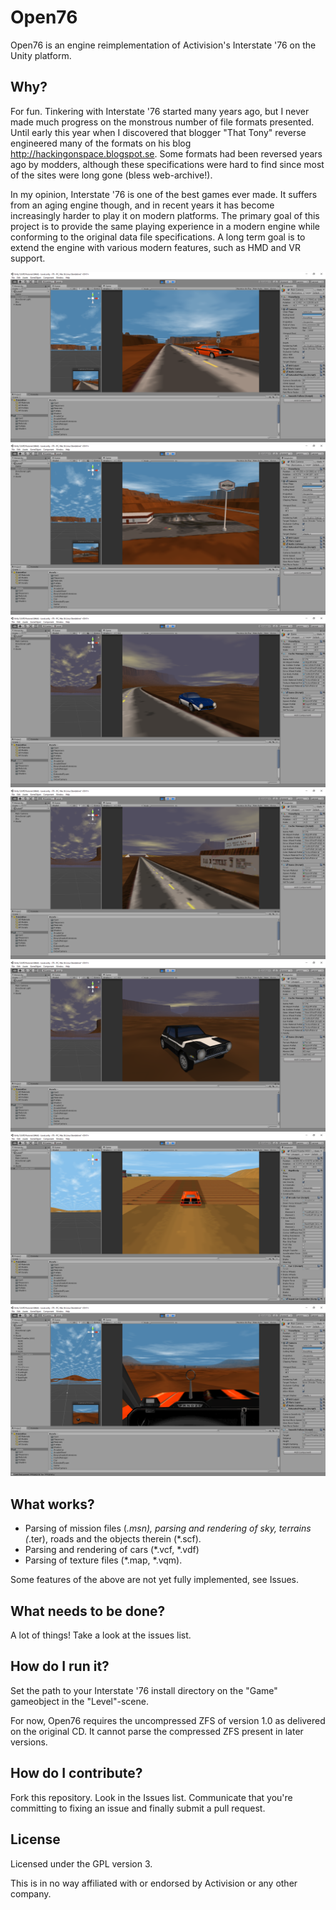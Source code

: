 # Open76

Open76 is an engine reimplementation of Activision's Interstate '76 on the Unity platform.

## Why?
For fun. Tinkering with Interstate '76 started many years ago, but I never made much progress on the monstrous number of file formats presented. Until early this year when I discovered that blogger "That Tony" reverse engineered many of the formats on his blog http://hackingonspace.blogspot.se. Some formats had been reversed years ago by modders, although these specifications were hard to find since most of the sites were long gone (bless web-archive!).

In my opinion, Interstate '76 is one of the best games ever made. It suffers from an aging engine though, and in recent years it has become increasingly harder to play it on modern platforms.
The primary goal of this project is to provide the same playing experience in a modern engine while conforming to the original data file specifications.
A long term goal is to extend the engine with various modern features, such as HMD and VR support.

![Screenshot 1](Screenshots/sc1.png)
![Screenshot 2](Screenshots/sc2.png)
![Screenshot 3](Screenshots/sc3.png)
![Screenshot 4](Screenshots/sc4.png)
![Screenshot 5](Screenshots/sc5.png)
![Screenshot 6](Screenshots/sc6.png)
![Screenshot 7](Screenshots/sc7.png)

## What works?
* Parsing of mission files (*.msn), parsing and rendering of sky, terrains (*.ter), roads and the objects therein (*.scf).
* Parsing and rendering of cars (*.vcf, *.vdf)
* Parsing of texture files (*.map, *.vqm).

Some features of the above are not yet fully implemented, see Issues.

## What needs to be done?
A lot of things! Take a look at the issues list.

## How do I run it?
Set the path to your Interstate '76 install directory on the "Game" gameobject in the "Level"-scene.

For now, Open76 requires the uncompressed ZFS of version 1.0 as delivered on the original CD. It cannot parse the compressed ZFS present in later versions.

## How do I contribute?
Fork this repository. Look in the Issues list. Communicate that you're committing to fixing an issue and finally submit a pull request.

## License
Licensed under the GPL version 3.

This is in no way affiliated with or endorsed by Activision or any other company.